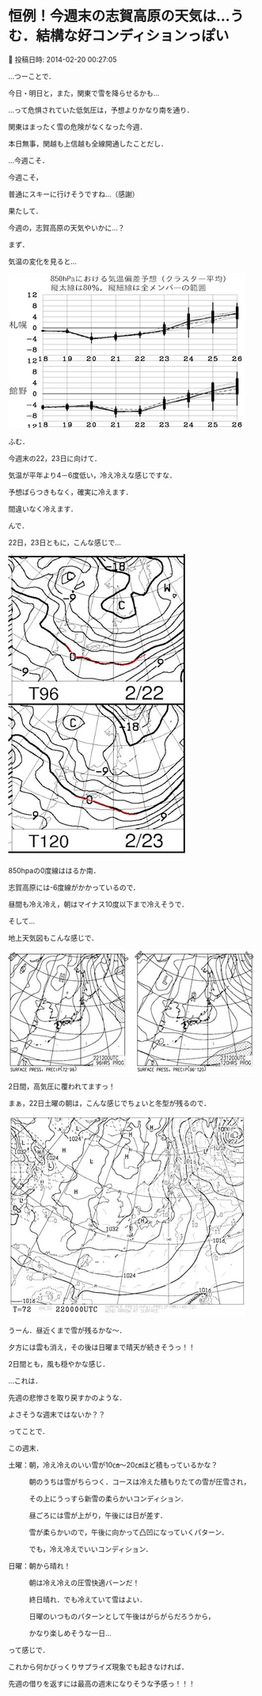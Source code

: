 # 恒例！今週末の志賀高原の天気は…うむ．結構な好コンディションっぽい

📅 投稿日時: 2014-02-20 00:27:05

…つーことで．


今日・明日と，また，関東で雪を降らせるかも…


…って危惧されていた低気圧は，予想よりかなり南を通り．


関東はまったく雪の危険がなくなった今週．





本日無事，関越も上信越も全線開通したことだし．





…今週こそ．


今週こそ，


普通にスキーに行けそうですね…（感謝）





果たして．


今週の，志賀高原の天気やいかに…？





まず．


気温の変化を見ると…




![add7e4177376c345e192be0446af0fb4.jpg](images/add7e4177376c345e192be0446af0fb4.jpg)




ふむ．


今週末の22，23日に向けて．


気温が平年より4－6度低い，冷え冷えな感じですな．


予想ばらつきもなく，確実に冷えます．


間違いなく冷えます．





んで．


22日，23日ともに，こんな感じで…




![19e268a69fab1d51281ed3476172ecd3.jpg](images/19e268a69fab1d51281ed3476172ecd3.jpg)




850hpaの0度線ははるか南．


志賀高原には-6度線がかかっているので．


昼間も冷え冷え，朝はマイナス10度以下まで冷えそうで．





そして…


地上天気図もこんな感じで．




![fb6e75ab2bf35ea9cb5ce68aae723848.jpg](images/fb6e75ab2bf35ea9cb5ce68aae723848.jpg)




2日間，高気圧に覆われてますっ！





まぁ，22日土曜の朝は，こんな感じでちょいと冬型が残るので．




![71c6a95cb5e3df05800b0eb7064f9bb0.jpg](images/71c6a95cb5e3df05800b0eb7064f9bb0.jpg)




うーん．昼近くまで雪が残るかな～．


夕方には雲も消え，その後は日曜まで晴天が続きそうっ！！


2日間とも，風も穏やかな感じ．





…これは．


先週の悲惨さを取り戻すかのような．


よさそうな週末ではないか？？





ってことで．


この週末．





土曜：朝，冷え冷えのいい雪が10㎝～20㎝ほど積もっているかな？


　　　朝のうちは雪がちらつく．コースは冷えた積もりたての雪が圧雪され，


　　　その上にうっすら新雪の柔らかいコンディション．


　　　昼ごろには雪が上がり，午後には日が差す．


　　　雪が柔らかいので，午後に向かって凸凹になっていくパターン．


　　　でも，冷え冷えでいいコンディション．





日曜：朝から晴れ！


　　　朝は冷え冷えの圧雪快適バーンだ！


　　　終日晴れ．でも冷えていて雪はよい．


　　　日曜のいつものパターンとして午後はがらがらだろうから，


　　　かなり楽しめそうな一日…





って感じで．


これから何かびっくりサプライズ現象でも起きなければ．


先週の借りを返すには最高の週末になりそうな予感っ！！！
